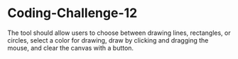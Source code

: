 # Coding-Challenge-12
The tool should allow users to choose between drawing lines, rectangles, or circles, select a color for drawing, draw by clicking and dragging the mouse, and clear the canvas with a button.
